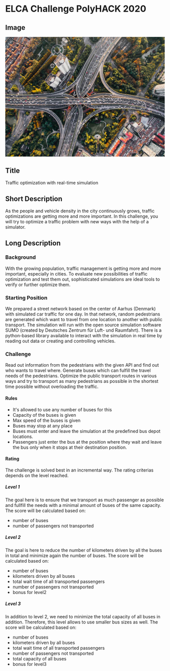 # ELCA Challenge PolyHACK 2020

## Image
![ELCA Challenge](challenge_header.png)

## Title
Traffic optimization with real-time simulation

## Short Description
As the people and vehicle density in the city continuously grows, traffic optimizations are getting more and more important.
In this challenge, you will try to optimize a traffic problem with new ways with the help of a simulator.

## Long Description

### Background
With the growing population, traffic management is getting more and more important, especially in cities. To evaluate new possibilities of traffic optimization and test them out, sophisticated simulations are ideal tools to verify or further optimize them.

### Starting Position
We prepared a street network based on the center of Aarhus (Denmark) with simulated car traffic for one day.
In that network, random pedestrians are generated which want to travel from one location to another with public transport.
The simulation will run with the open source simulation software SUMO (created by Deutsches Zentrum für Luft- und Raumfahrt).
There is a python-based library available to interact with the simulation in real time by reading out data or creating and controlling vehicles.

### Challenge
Read out information from the pedestrians with the given API and find out who wants to travel where.
Generate buses which can fulfill the travel needs of the pedestrians.
Optimize the public transport routes in various ways and try to transport as many pedestrians as possible in the shortest time possible without overloading the traffic.

#### Rules
- It's allowed to use any number of buses for this
- Capacity of the buses is given
- Max speed of the buses is given
- Buses may stop at any place
- Buses must enter and leave the simulation at the predefined bus depot locations.
- Passengers just enter the bus at the position where they wait and leave the bus only when it stops at their destination position.
  
#### Rating
The challenge is solved best in an incremental way. The rating criterias depends on the level reached.

##### Level 1
The goal here is to ensure that we transport as much passenger as possible and fullfill the needs with a minimal amount of buses of the same capacity.
The score will be calculated based on:
- number of buses
- number of passengers not transported

##### Level 2
The goal is here to reduce the number of kilometers driven by all the buses in total and minimize again the number of buses.
The score will be calculated based on:
- number of buses
- kilometers driven by all buses
- total wait time of all transported passengers
- number of passengers not transported
- bonus for level2

##### Level 3
In addition to level 2, we need to minimize the total capacity of all buses in addition. Therefore, this level allows to use smaller bus sizes as well.
The score will be calculated based on:
- number of buses
- kilometers driven by all buses
- total wait time of all transported passengers
- number of passengers not transported
- total capacity of all buses
- bonus for level3
